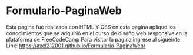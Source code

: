 # Formulario-PaginaWeb
 Esta pagina fue realizada con HTML Y CSS en esta pagina aplique los conocimientos que se adquirió en el curso de diseño web responsive en la plataforma de FreeCodeCamp
 Para visitar la pagina ingrese al sigueinte Link: https://axel212001.github.io/Formulario-PaginaWeb/
